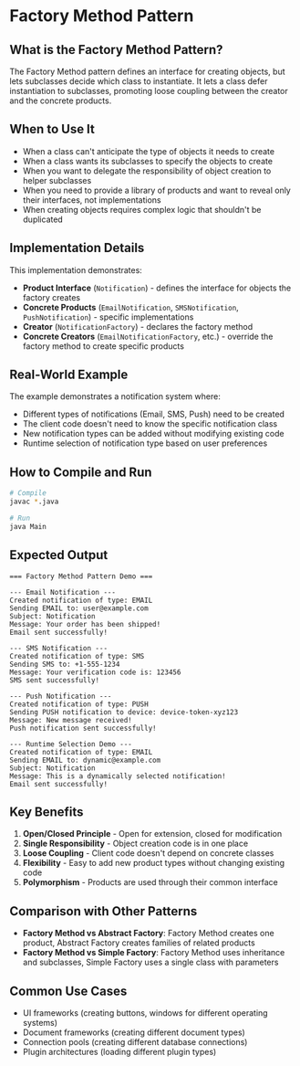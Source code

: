 # Factory Method Pattern

## What is the Factory Method Pattern?

The Factory Method pattern defines an interface for creating objects, but lets subclasses decide which class to instantiate. It lets a class defer instantiation to subclasses, promoting loose coupling between the creator and the concrete products.

## When to Use It

- When a class can't anticipate the type of objects it needs to create
- When a class wants its subclasses to specify the objects to create
- When you want to delegate the responsibility of object creation to helper subclasses
- When you need to provide a library of products and want to reveal only their interfaces, not implementations
- When creating objects requires complex logic that shouldn't be duplicated

## Implementation Details

This implementation demonstrates:
- **Product Interface** (`Notification`) - defines the interface for objects the factory creates
- **Concrete Products** (`EmailNotification`, `SMSNotification`, `PushNotification`) - specific implementations
- **Creator** (`NotificationFactory`) - declares the factory method
- **Concrete Creators** (`EmailNotificationFactory`, etc.) - override the factory method to create specific products

## Real-World Example

The example demonstrates a notification system where:
- Different types of notifications (Email, SMS, Push) need to be created
- The client code doesn't need to know the specific notification class
- New notification types can be added without modifying existing code
- Runtime selection of notification type based on user preferences

## How to Compile and Run

```bash
# Compile
javac *.java

# Run
java Main
```

## Expected Output

```
=== Factory Method Pattern Demo ===

--- Email Notification ---
Created notification of type: EMAIL
Sending EMAIL to: user@example.com
Subject: Notification
Message: Your order has been shipped!
Email sent successfully!

--- SMS Notification ---
Created notification of type: SMS
Sending SMS to: +1-555-1234
Message: Your verification code is: 123456
SMS sent successfully!

--- Push Notification ---
Created notification of type: PUSH
Sending PUSH notification to device: device-token-xyz123
Message: New message received!
Push notification sent successfully!

--- Runtime Selection Demo ---
Created notification of type: EMAIL
Sending EMAIL to: dynamic@example.com
Subject: Notification
Message: This is a dynamically selected notification!
Email sent successfully!
```

## Key Benefits

1. **Open/Closed Principle** - Open for extension, closed for modification
2. **Single Responsibility** - Object creation code is in one place
3. **Loose Coupling** - Client code doesn't depend on concrete classes
4. **Flexibility** - Easy to add new product types without changing existing code
5. **Polymorphism** - Products are used through their common interface

## Comparison with Other Patterns

- **Factory Method vs Abstract Factory**: Factory Method creates one product, Abstract Factory creates families of related products
- **Factory Method vs Simple Factory**: Factory Method uses inheritance and subclasses, Simple Factory uses a single class with parameters

## Common Use Cases

- UI frameworks (creating buttons, windows for different operating systems)
- Document frameworks (creating different document types)
- Connection pools (creating different database connections)
- Plugin architectures (loading different plugin types)
